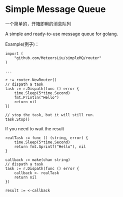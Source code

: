 # Simple Message Queue

一个简单的，开箱即用的消息队列

A simple and ready-to-use message queue for golang.

Example(例子)：

```
import (
    "github.com/MeteorsLiu/simpleMQ/router"
)

...

r := router.NewRouter()
// dispath a task
task := r.Dispath(func () error {
    time.Sleep(5*time.Second)
    fmt.Println("Hello")
    return nil
})

// stop the task, but it will still run.
task.Stop()

```


If you need to wait the result

```
realTask := func () (string, error) {
    time.Sleep(5*time.Second)
    return fmt.Sprintf("Hello"), nil
}

callback := make(chan string)
// dispath a task
task := r.Dispath(func () error {
    callback <- realTask
    return nil
})

result := <-callback
```
